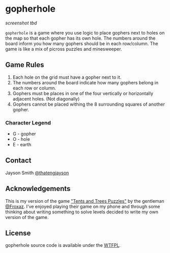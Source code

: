 # gopherhole

*screenshot tbd*

`gopherhole` is a game where you use logic to place gophers next to holes on the map so that each gopher has its own hole. The numbers around the board inform you how many gophers should be in each row/column. The game is like a mix of picross puzzles and minesweeper.

## Game Rules

1. Each hole on the grid must have a gopher next to it.
1. The numbers around the board indicate how many gophers belong in each row or column.
1. Gophers must be places in one of the four vertically or horizontally adjacent holes. (Not diagonally)
1. Gophers cannot be placed withing the 8 surrounding squares of another gopher.

### Character Legend

* G - gopher
* O - hole
* E - earth

## Contact

Jayson Smith [@thatengjayson](https://twitter.com/thatengjayson)

## Acknowledgements

This is my version of the game ["Tents and Trees Puzzles"](https://play.google.com/store/apps/details?id=com.frozax.tentsandtrees) by the gentleman [@Froxaz](https://twitter.com/Frozax). I've enjoyed playing their game on my phone and through some thinking about writing something to solve levels decided to write my own version of the game.

## License

gopherhole source code is available under the [WTFPL](LICENSE.md).
